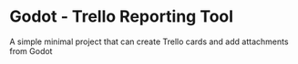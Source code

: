 # Godot - Trello Reporting Tool
 A simple minimal project that can create Trello cards and add attachments from Godot
